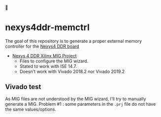 :santa:
# nexys4ddr-memctrl
The goal of this repository is to generate a proper external memory controller for the [Nexys4 DDR board](https://reference.digilentinc.com/reference/programmable-logic/nexys-4-ddr/start)
- [Nexys 4 DDR Xilinx MIG Project](https://reference.digilentinc.com/reference/programmable-logic/nexys-4-ddr/start)
  - Files to configure the MIG wizard.
  - Stated to work with ISE 14.7.
  - Doesn't work with Vivado 2018.2 nor Vivado 2019.2
## Vivado test
As MIG files are not understood by the MIG wizard, I'll try to manually generate a MIG. Problem #1 : some parameters in the `.prj` file do not have the same values/options.
